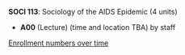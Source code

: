 **SOCI 113**: Sociology of the AIDS Epidemic (4 units)

- **A00** (Lecture) (time and location TBA) by staff

[Enrollment numbers over time](./SOCI113.tsv)
